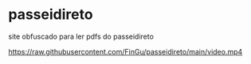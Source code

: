 # passeidireto
site obfuscado para ler pdfs do passeidireto

https://raw.githubusercontent.com/FinGu/passeidireto/main/video.mp4
